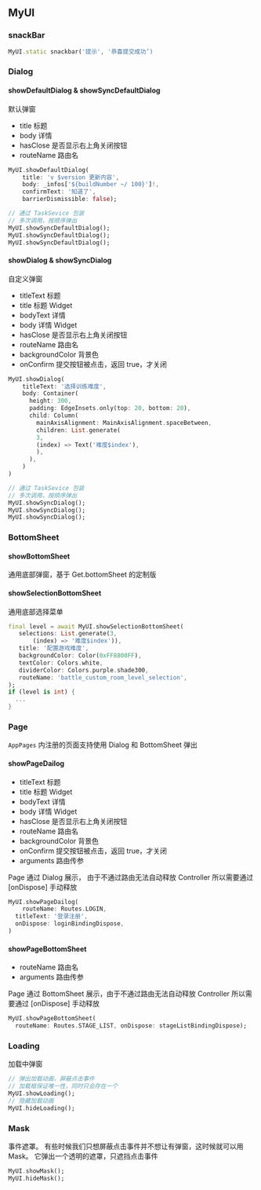 ## MyUI

### snackBar

```dart
MyUI.static snackbar('提示', '恭喜提交成功’)
```

### Dialog

#### showDefaultDialog & showSyncDefaultDialog

默认弹窗

- title 标题
- body 详情
- hasClose 是否显示右上角关闭按钮
- routeName 路由名

```dart
MyUI.showDefaultDialog(
    title: 'v $version 更新内容',
    body: _infos['${buildNumber ~/ 100}']!,
    confirmText: '知道了',
    barrierDismissible: false);

// 通过 TaskSevice 包装
// 多次调用，按顺序弹出
MyUI.showSyncDefaultDialog();
MyUI.showSyncDefaultDialog();
MyUI.showSyncDefaultDialog();
```


#### showDialog & showSyncDialog

自定义弹窗

- titleText 标题
- title 标题 Widget
- bodyText 详情
- body 详情 Widget
- hasClose 是否显示右上角关闭按钮
- routeName 路由名
- backgroundColor 背景色
- onConfirm 提交按钮被点击，返回 true，才关闭
 
```dart
MyUI.showDialog(
    titleText: '选择训练难度',
    body: Container(
      height: 300,
      padding: EdgeInsets.only(top: 20, bottom: 20),
      child: Column(
        mainAxisAlignment: MainAxisAlignment.spaceBetween,
        children: List.generate(
        3,
        (index) => Text('难度$index'),
        ),
      ),
    )
)

// 通过 TaskSevice 包装
// 多次调用，按顺序弹出
MyUI.showSyncDialog();
MyUI.showSyncDialog();
MyUI.showSyncDialog();
```


### BottomSheet

#### showBottomSheet
 
通用底部弹窗，基于 Get.bottomSheet 的定制版

#### showSelectionBottomSheet

通用底部选择菜单

```dart
final level = await MyUI.showSelectionBottomSheet(
   selections: List.generate(3,
       (index) => '难度$index')),
   title: '配置游戏难度',
   backgroundColor: Color(0xFF8800FF),
   textColor: Colors.white,
   dividerColor: Colors.purple.shade300,
   routeName: 'battle_custom_room_level_selection',
);
if (level is int) {
  ...
}
```


### Page

`AppPages` 内注册的页面支持使用 Dialog 和 BottomSheet 弹出

#### showPageDailog
- titleText 标题
- title 标题 Widget
- bodyText 详情
- body 详情 Widget
- hasClose 是否显示右上角关闭按钮
- routeName 路由名
- backgroundColor 背景色
- onConfirm 提交按钮被点击，返回 true，才关闭
- arguments 路由传参

Page 通过 Dialog 展示， 由于不通过路由无法自动释放 Controller 所以需要通过 [onDispose] 手动释放

```dart
MyUI.showPageDailog(
    routeName: Routes.LOGIN,
  titleText: '登录注册',
  onDispose: loginBindingDispose,
)
```
 
#### showPageBottomSheet
- routeName 路由名
- arguments 路由传参

Page 通过 BottomSheet 展示，由于不通过路由无法自动释放 Controller 所以需要通过 [onDispose] 手动释放
  
```dart
MyUI.showPageBottomSheet(
  routeName: Routes.STAGE_LIST, onDispose: stageListBindingDispose);
```

### Loading

加载中弹窗

```dart
// 弹出加载动画，屏蔽点击事件
// 加载框保证唯一性，同时只会存在一个
MyUI.showLoading();
// 隐藏加载动画
MyUI.hideLoading();
```

### Mask

事件遮罩。
有些时候我们只想屏蔽点击事件并不想让有弹窗，这时候就可以用 Mask。
它弹出一个透明的遮罩，只遮挡点击事件

```dart
MyUI.showMask();
MyUI.hideMask();
```